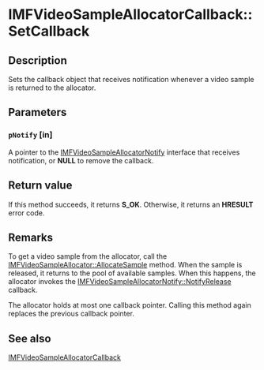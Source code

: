 # IMFVideoSampleAllocatorCallback::SetCallback

## Description

Sets the callback object that receives notification whenever a video sample is returned to the allocator.

## Parameters

### `pNotify` [in]

A pointer to the [IMFVideoSampleAllocatorNotify](https://learn.microsoft.com/windows/desktop/api/mfidl/nn-mfidl-imfvideosampleallocatornotify) interface that receives notification, or **NULL** to remove the callback.

## Return value

If this method succeeds, it returns **S_OK**. Otherwise, it returns an **HRESULT** error code.

## Remarks

To get a video sample from the allocator, call the [IMFVideoSampleAllocator::AllocateSample](https://learn.microsoft.com/windows/desktop/api/mfidl/nf-mfidl-imfvideosampleallocator-allocatesample) method. When the sample is released, it returns to the pool of available samples. When this happens, the allocator invokes the [IMFVideoSampleAllocatorNotify::NotifyRelease](https://learn.microsoft.com/windows/desktop/api/mfidl/nf-mfidl-imfvideosampleallocatornotify-notifyrelease) callback.

The allocator holds at most one callback pointer. Calling this method again replaces the previous callback pointer.

## See also

[IMFVideoSampleAllocatorCallback](https://learn.microsoft.com/windows/desktop/api/mfidl/nn-mfidl-imfvideosampleallocatorcallback)